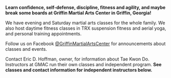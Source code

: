 **Learn confidence, self-defense, discipline, fitness and agility, and maybe break some boards at                       Griffin Martial Arts Center in Griffin, Georgia!**

We have evening and Saturday martial arts classes for the whole family. We also host daytime fitness classes in TRX suspension fitness and aerial yoga, and personal training appointments.  

Follow us on Facebook [@GriffinMartialArtsCenter](https://www.facebook.com/griffinmartialartscenter/) [](https://www.instagram.com/gmac1454/) for announcements about classes and events. 

Contact Eric D. Hoffman, owner, for information about Tae Kwon Do. Instructors at GMAC run their own classes and independent program. **See classes and contact information for independent instructors below.**